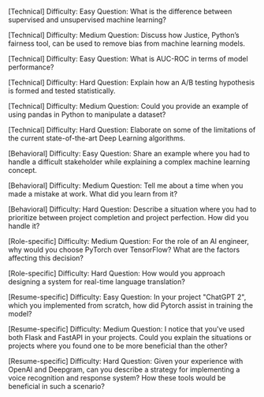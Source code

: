 [Technical] Difficulty: Easy
Question: What is the difference between supervised and unsupervised machine learning?

[Technical] Difficulty: Medium
Question: Discuss how Justice, Python’s fairness tool, can be used to remove bias from machine learning models.

[Technical] Difficulty: Easy
Question: What is AUC-ROC in terms of model performance? 

[Technical] Difficulty: Hard
Question: Explain how an A/B testing hypothesis is formed and tested statistically.

[Technical] Difficulty: Medium
Question: Could you provide an example of using pandas in Python to manipulate a dataset?

[Technical] Difficulty: Hard
Question: Elaborate on some of the limitations of the current state-of-the-art Deep Learning algorithms.

[Behavioral] Difficulty: Easy
Question: Share an example where you had to handle a difficult stakeholder while explaining a complex machine learning concept.

[Behavioral] Difficulty: Medium
Question: Tell me about a time when you made a mistake at work. What did you learn from it?

[Behavioral] Difficulty: Hard
Question: Describe a situation where you had to prioritize between project completion and project perfection. How did you handle it?

[Role-specific] Difficulty: Medium
Question: For the role of an AI engineer, why would you choose PyTorch over TensorFlow? What are the factors affecting this decision?

[Role-specific] Difficulty: Hard
Question: How would you approach designing a system for real-time language translation?

[Resume-specific] Difficulty: Easy
Question: In your project "ChatGPT 2", which you implemented from scratch, how did Pytorch assist in training the model?

[Resume-specific] Difficulty: Medium
Question: I notice that you've used both Flask and FastAPI in your projects. Could you explain the situations or projects where you found one to be more beneficial than the other?

[Resume-specific] Difficulty: Hard
Question: Given your experience with OpenAI and Deepgram, can you describe a strategy for implementing a voice recognition and response system? How these tools would be beneficial in such a scenario?